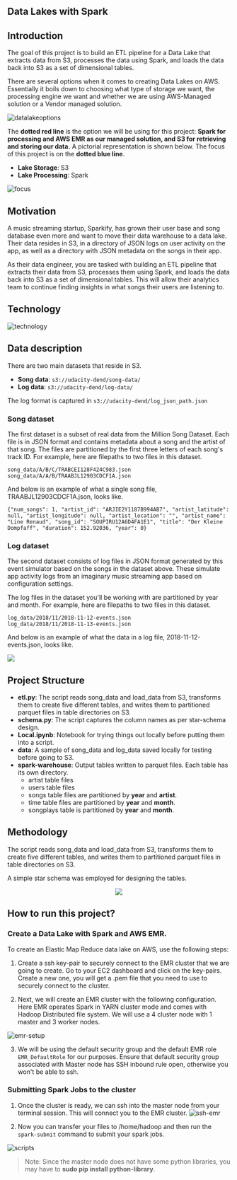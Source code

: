## Data Lakes with Spark 

## Introduction

The goal of this project is to build an ETL pipeline for a Data Lake that extracts data from S3, processes the data using Spark, and loads the data back into S3 as a set of dimensional tables. 

There are several options when it comes to creating Data Lakes on AWS. Essentially it boils down to choosing what type of storage we want, the processing engine we want and whether we are using AWS-Managed solution or a Vendor managed solution.

![datalakeoptions](images/datalakeoptions.png)

The **dotted red line** is the option we will be using for this project: **Spark for processing and AWS EMR as our managed solution, and S3 for retrieving and storing our data.** A pictorial representation is shown below. The focus of this project is on the **dotted blue line**. 

* **Lake Storage**: S3
* **Lake Processing**: Spark 


![focus](images/focus.png)

## Motivation
A music streaming startup, Sparkify, has grown their user base and song database even more and want to move their data warehouse to a data lake. Their data resides in S3, in a directory of JSON logs on user activity on the app, as well as a directory with JSON metadata on the songs in their app.

As their data engineer, you are tasked with building an ETL pipeline that extracts their data from S3, processes them using Spark, and loads the data back into S3 as a set of dimensional tables. This will allow their analytics team to continue finding insights in what songs their users are listening to.

## Technology
![technology](images/technology.png)

## Data description
There are two main datasets that reside in S3.
* **Song data**: `s3://udacity-dend/song-data/`
* **Log data**: `s3://udacity-dend/log-data/`

The log format is captured in `s3://udacity-dend/log_json_path.json`

### Song dataset
The first dataset is a subset of real data from the Million Song Dataset. Each file is in JSON format and contains metadata about a song and the artist of that song. The files are partitioned by the first three letters of each song's track ID. For example, here are filepaths to two files in this dataset.

```
song_data/A/B/C/TRABCEI128F424C983.json
song_data/A/A/B/TRAABJL12903CDCF1A.json
```
And below is an example of what a single song file, TRAABJL12903CDCF1A.json, looks like.

```
{"num_songs": 1, "artist_id": "ARJIE2Y1187B994AB7", "artist_latitude": null, "artist_longitude": null, "artist_location": "", "artist_name": "Line Renaud", "song_id": "SOUPIRU12A6D4FA1E1", "title": "Der Kleine Dompfaff", "duration": 152.92036, "year": 0}
```

### Log dataset
The second dataset consists of log files in JSON format generated by this event simulator based on the songs in the dataset above. These simulate app activity logs from an imaginary music streaming app based on configuration settings.

The log files in the dataset you'll be working with are partitioned by year and month. For example, here are filepaths to two files in this dataset.

```
log_data/2018/11/2018-11-12-events.json
log_data/2018/11/2018-11-13-events.json
```

And below is an example of what the data in a log file, 2018-11-12-events.json, looks like.

![](images/logdataset.png)

## Project Structure
* **etl.py**: The script reads song_data and load_data from S3, transforms them to create five different tables, and writes them to partitioned parquet files in table directories on S3.
* **schema.py**: The script captures the column names as per star-schema design.
* **Local.ipynb**: Notebook for trying things out locally before putting them into a script.
* **data**: A sample of song_data and log_data saved locally for testing before going to S3.
* **spark-warehouse**: Output tables written to parquet files. Each table has its own directory. 
    * artist table files
    * users table files
    * songs table files are partitioned by **year** and **artist**. 
    * time table files are partitioned by **year** and **month**. 
    * songplays table is partitioned by **year** and **month**.

## Methodology
The script reads song_data and load_data from S3, transforms them to create five different tables, and writes them to partitioned parquet files in table directories on S3. 

A simple star schema was employed for designing the tables.
<p align="middle">
  <img src="images/tabledesign.png" />

## How to run this project?
### Create a Data Lake with Spark and AWS EMR.
To create an Elastic Map Reduce data lake on AWS, use the following steps:

1. Create a ssh key-pair to securely connect to the EMR cluster that we are going to create. Go to your EC2 dashboard and click on the key-pairs. Create a new one, you will get a .pem file that you need to use to securely connect to the cluster.

2. Next, we will create an EMR cluster with the following configuration. Here EMR operates Spark in YARN cluster mode and comes with Hadoop Distributed file system. We will use a 4 cluster node with 1 master and 3 worker nodes.

![emr-setup](images/emr-setup.png)

3. We will be using the default security group and the default EMR role `EMR_DefaultRole` for our purposes. Ensure that default security group associated with Master node has SSH inbound rule open, otherwise you won't be able to ssh. 

### Submitting Spark Jobs to the cluster
1. Once the cluster is ready, we can ssh into the master node from your terminal session. This will connect you to the EMR cluster.
![ssh-emr](images/ssh-emr.png)

2. Now you can transfer your files to /home/hadoop and then run the `spark-submit` command to submit your spark jobs. 

![scripts](images/scripts.png)

> Note: Since the master node does not have some python libraries, you may have to **sudo pip install python-library**.



